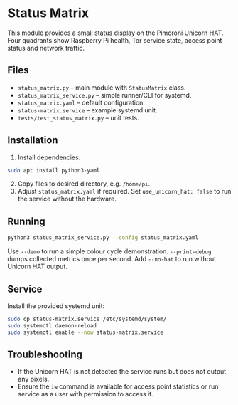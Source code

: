 # Status Matrix

This module provides a small status display on the Pimoroni Unicorn HAT. Four quadrants show Raspberry Pi health, Tor service state, access point status and network traffic.

## Files

* `status_matrix.py` – main module with `StatusMatrix` class.
* `status_matrix_service.py` – simple runner/CLI for systemd.
* `status_matrix.yaml` – default configuration.
* `status-matrix.service` – example systemd unit.
* `tests/test_status_matrix.py` – unit tests.

## Installation

1. Install dependencies:

```bash
sudo apt install python3-yaml
```

2. Copy files to desired directory, e.g. `/home/pi`.
3. Adjust `status_matrix.yaml` if required. Set `use_unicorn_hat: false`
   to run the service without the hardware.

## Running

```bash
python3 status_matrix_service.py --config status_matrix.yaml
```

Use `--demo` to run a simple colour cycle demonstration. `--print-debug` dumps collected metrics once per second.
Add `--no-hat` to run without Unicorn HAT output.

## Service

Install the provided systemd unit:

```bash
sudo cp status-matrix.service /etc/systemd/system/
sudo systemctl daemon-reload
sudo systemctl enable --now status-matrix.service
```

## Troubleshooting

* If the Unicorn HAT is not detected the service runs but does not output any pixels.
* Ensure the `iw` command is available for access point statistics or run service as a user with permission to access it.
